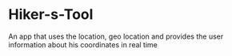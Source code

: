 # Hiker-s-Tool
An app that uses the location, geo location and provides the user information about his coordinates in real time
